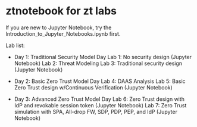 # ztnotebook for zt labs

If you are new to Jupyter Notebook, try the Introduction_to_Jupyter_Notebooks.ipynb first.

Lab list:

- Day 1: Traditional Security Model Day
        Lab 1: No security design (Jupyter Notebook)
        Lab 2: Threat Modeling
        Lab 3: Traditional security design (Jupyter Notebook)

- Day 2: Basic Zero Trust Model Day
        Lab 4: DAAS Analysis
        Lab 5: Basic Zero Trust design w/Continuous Verification (Jupyter Notebook)

- Day 3: Advanced Zero Trust Model Day
        Lab 6: Zero Trust design with IdP and revokable session token (Jupyter Notebook)
        Lab 7: Zero Trust simulation with SPA, All-drop FW, SDP, PDP, PEP, and IdP (Jupyter Notebook)